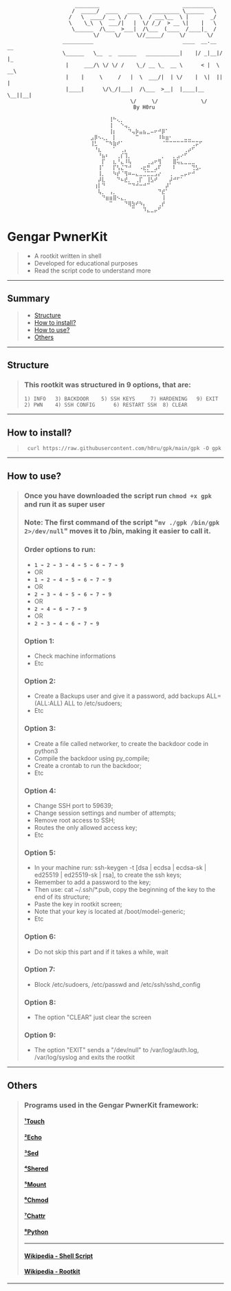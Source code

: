 ```
             
                      ________                           __________           
                     /  _____/  ____   ____    _________ \______   \          
                    /   \  ____/ __ \ /    \  / ___\__  \ |       _/          
                    \    \_\  \  ___/|   |  \/ /_/  > __ \|    |   \           
                     \______  /\___  >___|  /\___  (____  /____|_  /          
                            \/     \/     \//_____/     \/       \/           
                  __________                             ____  __.__  __      
                  \______   \__  _  ______   ___________|    |/ _|__|/  |_    
                   |     ___/\ \/ \/ /    \_/ __ \_  __ \      < |  \   __\   
                   |    |     \     /   |  \  ___/|  | \/    |  \|  ||  |     
                   |____|      \/\_/|___|  /\___  >__|  |____|__ \__||__|     
                                        \/     \/              \/            
                                         By H0ru                             
                                                                             
                           ⠀⠀⠀⠀⠀⢸⠓⢄⡀⠀⠀⠀⠀⠀⠀⠀⠀⠀⠀⠀⠀⠀⠀⠀⠀⠀⠀⠀⠀⠀
                           ⠀⠀⠀⠀⠀⢸⠀⠀⠑⢤⡀⠀⠀⠀⠀⠀⠀⠀⠀⠀⠀⠀⠀⠀⠀⠀⠀⠀⠀⠀   
                           ⠀⠀⠀⠀⠀⢸⡆⠀⠀⠀⠙⢤⡷⣤⣦⣀⠤⠖⠚⡿⠁⠀⠀⠀⠀⠀⠀⠀⠀⠀   
                           ⣠⡿⠢⢄⡀⠀⡇⠀⠀⠀⠀⠀⠉⠀⠀⠀⠀⠀⠸⠷⣶⠂⠀⠀⠀⣀⣀⠀⠀⠀   
                           ⢸⣃⠀⠀⠉⠳⣷⠞⠁⠀⠀⠀⠀⠀⠀⠀⠀⠀⠀⠈⠉⠉⠉⠉⠉⠉⠉⢉⡭⠋     
                           ⠀⠘⣆⠀⠀⠀⠁⠀⢀⡄⠀⠀⠀⠀⠀⠀⠀⠀⠀⠀⠀⠀⠀⠀⠀⢀⡴⠋⠀⠀ 
                           ⠀⠀⠘⣦⠆⠀⠀⢀⡎⢹⡀⠀⠀⠀⠀⠀⠀⠀⠀⡀⠀⠀⡀⣠⠔⠋⠀⠀⠀⠀ 
                           ⠀⠀⠀⡏⠀⠀⣆⠘⣄⠸⢧⠀⠀⠀⠀⢀⣠⠖⢻⠀⠀⠀⣿⢥⣄⣀⣀⣀⠀⠀ 
                           ⠀⠀⢸⠁⠀⠀⡏⢣⣌⠙⠚⠀⠀⠠⣖⡛⠀⣠⠏⠀⠀⠀⠇⠀⠀⠀⠀⢙⣣⠄ 
                           ⠀⠀⢸⡀⠀⠀⠳⡞⠈⢻⠶⠤⣄⣀⣈⣉⣉⣡⡔⠀⠀⢀⠀⠀⣀⡤⠖⠚⠀⠀   
                           ⠀⠀⡼⣇⠀⠀⠀⠙⠦⣞⡀⠀⢀⡏⠀⢸⣣⠞⠀⠀⠀⡼⠚⠋⠁⠀⠀⠀⠀⠀   
                           ⠀⢰⡇⠙⠀⠀⠀⠀⠀⠀⠉⠙⠚⠒⠚⠉⠀⠀⠀⠀⡼⠁⠀⠀⠀⠀⠀⠀⠀⠀
                           ⠀⠀⢧⡀⠀⢠⡀⠀⠀⠀⠀⠀⠀⠀⠀⠀⠀⠀⠙⣞⠁⠀⠀⠀⠀⠀⠀⠀⠀⠀
                           ⠀⠀⠀⠙⣶⣶⣿⠢⣄⡀⠀⠀⠀⠀⠀⠀⠀⠀⠀⢸⠀⠀⠀⠀⠀⠀⠀⠀⠀⠀
                           ⠀⠀⠀⠀⠀⠉⠀⠀⠀⠙⢿⣳⠞⠳⡄⠀⠀⠀⢀⡞⠀⠀⠀⠀⠀⠀⠀⠀⠀⠀
                           ⠀⠀⠀⠀⠀⠀⠀⠀⠀⠀⠀⠉⠀⠀⠹⣄⣀⡤⠋⠀⠀⠀⠀⠀⠀⠀⠀⠀⠀⠀
```
# Gengar PwnerKit
> * A rootkit written in shell
> * Developed for educational purposes
> * Read the script code to understand more
---

## Summary
> * [Structure](#structure)
> * [How to install?](#how-to-install)
> * [How to use?](#how-to-use)
> * [Others](#others)
---

## Structure
> ### This rootkit was structured in 9 options, that are:
> ```
> 1) INFO   3) BACKDOOR	   5) SSH KEYS	   7) HARDENING	  9) EXIT
> 2) PWN    4) SSH CONFIG	   6) RESTART SSH  8) CLEAR
> ```
---

## How to install?
> ```
>  curl https://raw.githubusercontent.com/h0ru/gpk/main/gpk -O gpk 
> ```
---

## How to use?
> ### Once you have downloaded the script run `chmod +x gpk` and run it as super user
> ### Note: **The first command of the script "`mv ./gpk /bin/gpk 2>/dev/null`" moves it to /bin, making it easier to call it.**
> ### Order options to run:
> - **`1 ➠ 2 ➠ 3 ➠ 4 ➠ 5 ➠ 6 ➠ 7 ➠ 9`**
> - OR
> - **`1 ➠ 2 ➠ 4 ➠ 5 ➠ 6 ➠ 7 ➠ 9`**
> - OR
> - **`2 ➠ 3 ➠ 4 ➠ 5 ➠ 6 ➠ 7 ➠ 9`**
> - OR
> - **`2 ➠ 4 ➠ 6 ➠ 7 ➠ 9`**
> - OR
> - **`2 ➠ 3 ➠ 4 ➠ 6 ➠ 7 ➠ 9`**
>
> ### Option 1:
> - Check machine informations
> - Etc
>
> ### Option 2: 
> - Create a Backups user and give it a password, add backups   ALL=(ALL:ALL) ALL to /etc/sudoers;
> - Etc
>
> ### Option 3:
> - Create a file called networker, to create the backdoor code in python3
> - Compile the backdoor using py_compile;
> - Create a crontab to run the backdoor;
> - Etc
>
> ### Option 4: 
> - Change SSH port to 59639;
> - Change session settings and number of attempts;
> - Remove root access to SSH; 
> - Routes the only allowed access key;
> - Etc
>
> ### Option 5:
> - In your machine run: ssh-keygen -t [dsa | ecdsa | ecdsa-sk | ed25519 | ed25519-sk | rsa], to create the ssh keys;
> - Remember to add a password to the key;
> - Then use: cat ~/.ssh/*.pub, copy the beginning of the key to the end of its structure;
> - Paste the key in rootkit screen;
> - Note that your key is located at /boot/model-generic;
> - Etc
>
> ### Option 6:
> - Do not skip this part and if it takes a while, wait
>
> ### Option 7:
> - Block /etc/sudoers, /etc/passwd and /etc/ssh/sshd_config
>
> ### Option 8:
> - The option "CLEAR" just clear the screen
> 
> ### Option 9: 
> - The option "EXIT" sends a "/dev/null" to /var/log/auth.log, /var/log/syslog and exits the rootkit
---

## Others
> ### Programs used in the Gengar PwnerKit framework:
> #### [¹Touch](https://linux.die.net/man/1/touch)
> #### [²Echo](https://linux.die.net/man/1/echo)
> #### [³Sed](https://linux.die.net/man/1/sed)
> #### [⁴Shered](https://linux.die.net/man/1/shred)
> #### [⁵Mount](https://linux.die.net/man/8/mount)
> #### [⁶Chmod](https://linux.die.net/man/1/chmod)
> #### [⁷Chattr](https://linux.die.net/man/1/chattr)
> #### [⁸Python](https://linux.die.net/man/1/python)
> ---
> #### [Wikipedia - Shell Script](https://en.wikipedia.org/wiki/Shell_script)
> #### [Wikipedia - Rootkit](https://en.wikipedia.org/wiki/Rootkit)
---
